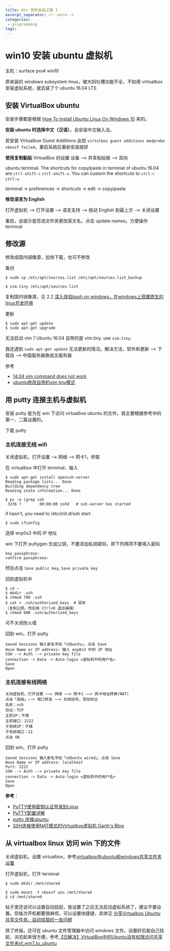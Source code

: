 ```yaml
---
title: Win 党的自由之路 1
excerpt_separator: <!--more-->
categories:
 - programming
tags:
---
```


# win10 安装 ubuntu 虚拟机
主机：surface pro4 win10

原来装的 windows subsystem linux，被大妈吐槽功能不全，不如用 virtualbox 安装虚拟系统，就去装了个 ubuntu 16.04 LTS
## 安装 VirtualBox ubuntu
安装步骤都是根据 [How To Install Ubuntu Linux On Windows 10](https://www.lifewire.com/install-ubuntu-linux-windows-10-steps-2202108) 来的。

<!--more-->

**安装 ubuntu 时选择中文（汉语）**，会安装中文输入法。

若安装 Virtualbox Guest Additions 出现 `virtulbox guest additions modprobe vboxsf failed`，重启系统后重新安装就好

**使用复制黏贴**
VirtualBox 的设置 设备 ——> 共享粘贴板 ——> 双向

ubuntu terminal. The shortcuts for copy/paste in terminal of ubuntu 16.04 are `ctrl-shift-c` `ctrl-shift-v`. You can custom the shortcuts to `ctrl-c` `ctrl-v`.

terminal -> preferences -> shortcuts -> edit -> copy/paste

**修改语言为 English**

打开虚拟机 ——> 打开设置 ——> 语言支持 ——> 拖动 English 到最上方 ——> 关闭设置

重启，会提示是否进文件夹更改英文名，点击 update names。方便操作 terminal

## 修改源
修改成国内镜像源，加快下载，也可不修改

备份

    $ sudo cp /etc/apt/sources.list /etc/apt/sources.list_backup

    $ vim.tiny /etc/apt/sources.list

复制国内镜像源，见 2.2 [深入体验bash on windows，在windows上搭建原生的linux开发环境](https://segmentfault.com/a/1190000006175018)    

更新

    $ sudo apt-get update
    $ sudo apt-get upgrade

无法启动 vim？Ubuntu 16.04 自带的是 vim.tiny. use `vim.tiny`.

我还遇到 `sudo apt-get update` 无法更新的情况。解决方法，软件和更新 ——> 下载自 ——> 中国服务器换成主服务器

参考
- [14.04 vim command does not work](https://askubuntu.com/questions/509617/vim-command-does-not-work)
- [ubuntu修改自带的vim tiny模式](http://www.linuxdiyf.com/linux/32683.html)

## 用 putty 连接主机与虚拟机
安装 putty 是为在 win 下访问 virtualbox ubuntu 的文件。我主要根据参考中的第一、二篇设置的。

下载 putty

### 主机连接无线 wifi
关闭虚拟机，打开设置 ——> 网络 ——> 网卡1，桥联

在 virtualbox 中打开 terminal，输入

    $ sudo apt-get install openssh-server
    Reading package lists... Done
    Building dependency tree       
    Reading state information... Done

    $ ps -e |grep ssh
     3236 ?        00:00:00 sshd   # ssh-server has started

if hasn't, you need to /etc/init.d/ssh start

    $ sudo ifconfig

选择 enp0s3 中的 IP 地址

win 下打开 puttygen 生成公钥，不要添加私钥密码，即下列两项不要填入密码

    key passphrase:
    confirm passphrase:

然后点击 `Save public key`, `Save private key`

回到虚拟机中


    $ cd ~
    $ mkdir .ssh
    $ chmod 700 .ssh
    $ cat > .ssh/authorized_keys  # 回车
    （复制公钥。然后按 Ctrl+D 退出编辑）
    $ chmod 600 .ssh/authorized_keys

可不关闭防火墙

回到 win，打开 putty

    Saved Sessions 输入新名字如「vUbuntu」，点击 Save
    Hose Name or IP address: 输入 enp0s3 中的 IP 地址
    SSH --> Auth --> private key file
    connection -> Data -> Auto-login <虚拟机中的用户名>
    Save
    Open


### 主机连接有线网络
    关闭虚拟机，打开设置 ——> 网络 ——> 网卡1 ——> 网卡地址转换(NAT)
    点击「高级」——> 端口转发 ——> 右侧加号，添加协议
    名称：ssh
    协议：TCP
    主机IP：不填
    主机端口：2222
    子系统IP：不填
    子系统端口：22
    点击 OK


回到 win，打开 putty

    Saved Sessions 输入新名字如「vUbuntu_wired」，点击 Save
    Hose Name or IP address: localhost
    Port: 2222
    SSH --> Auth --> private key file
    connection -> Data -> Auto-login <虚拟机中的用户名>
    Save
    Open


**参考**：
- [PuTTY使用密钥认证登录到Linux](http://www.linuxidc.com/Linux/2017-06/144404.htm)
- [PuTTY配置详解](http://www.linuxidc.com/Linux/2016-07/133503.htm)
- [putty 连接ubuntu](https://www.bbsmax.com/A/Vx5Mx8OpJN/)
- [SSH连接使用NAT模式的Virtualbox虚拟机 Garth's Blog](http://garth.im/2014/05/ssh-connect-virtualbox-host-of-nat/)

## 从 virtualbox linux 访问 win 下的文件
关闭虚拟机，设置 virtualbox，参考[virtualbox中ubuntu和windows共享文件夹设置](http://www.cnblogs.com/linjiqin/p/3615477.html)

打开虚拟机，打开 terminal

    $ sudo mkdir /mnt/shared

    $ sudo mount -t vboxsf win /mnt/shared
    $ cd /mnt/shared


帖子里还说可以设置自动挂起，我设置了之后无法启动虚拟系统了，建议不要设置。但每次开机都要很麻烦，可以设置快捷键，具体见 [分享Virtualbox Ubuntu 共享文件夹、自动挂载的一些问题](http://blog.csdn.net/skylake_/article/details/53132499)

除了终端，还可在 ubuntu 文件管理器中访问 windows 文件。设置好后能自己挂起，浏览起来很方便。参考[【已解决】VirtualBox中的Ubuntu没有权限访问共享文件夹sf_win7_to_ubuntu](https://www.crifan.com/can_not_access_share_folder_in_ubuntu_virtualbox/)
